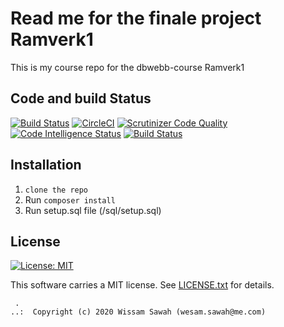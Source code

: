 Read me for the finale project Ramverk1
=====================


This is my course repo for the dbwebb-course Ramverk1


Code and build Status
----------------------------------
[![Build Status](https://travis-ci.org/WissamSawah/ramverk-proj.svg?branch=master)](https://travis-ci.org/WissamSawah/ramverk-proj)
[![CircleCI](https://circleci.com/gh/WissamSawah/ramverk-proj.svg?style=svg)](https://circleci.com/gh/WissamSawah/ramverk-proj)
[![Scrutinizer Code Quality](https://scrutinizer-ci.com/g/WissamSawah/Weather/badges/quality-score.png?b=master)](https://scrutinizer-ci.com/g/WissamSawah/Weather/?branch=master)
[![Code Intelligence Status](https://scrutinizer-ci.com/g/WissamSawah/Weather/badges/code-intelligence.svg?b=master)](https://scrutinizer-ci.com/code-intelligence)
[![Build Status](https://scrutinizer-ci.com/g/WissamSawah/Weather/badges/build.png?b=master)](https://scrutinizer-ci.com/g/WissamSawah/Weather/build-status/master)


Installation
 ----------------------------------
1. `clone the repo`
2. Run `composer install`
3. Run setup.sql file (/sql/setup.sql)



License
----------------
[![License: MIT](https://img.shields.io/badge/License-MIT-yellow.svg)](https://opensource.org/licenses/MIT)  

This software carries a MIT license. See [LICENSE.txt](LICENSE.txt) for details.

```
 .  
..:  Copyright (c) 2020 Wissam Sawah (wesam.sawah@me.com)
```
